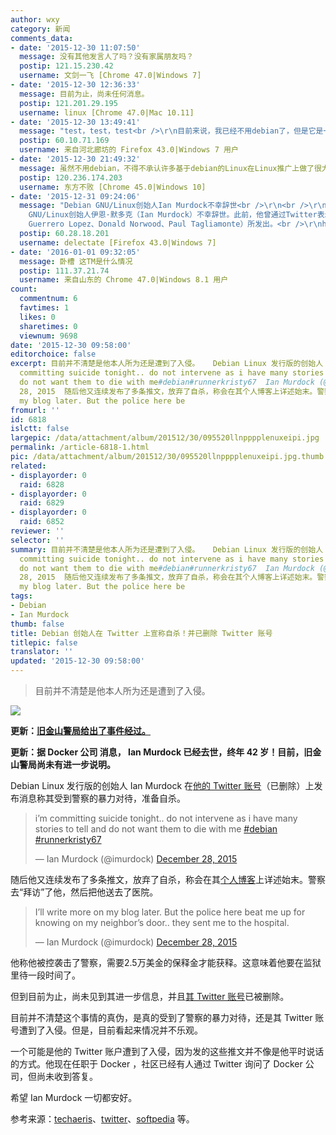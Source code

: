 ```yaml
---
author: wxy
category: 新闻
comments_data:
- date: '2015-12-30 11:07:50'
  message: 没有其他发言人了吗？没有家属朋友吗？
  postip: 121.15.230.42
  username: 文剑一飞 [Chrome 47.0|Windows 7]
- date: '2015-12-30 12:36:33'
  message: 目前为止，尚未任何消息。
  postip: 121.201.29.195
  username: linux [Chrome 47.0|Mac 10.11]
- date: '2015-12-30 13:49:41'
  message: "test，test，test<br />\r\n目前来说，我已经不用debian了，但是它是一个很好的发行版，表示关注。曾经，开发reiserfs的家伙也进去了。"
  postip: 60.10.71.169
  username: 来自河北廊坊的 Firefox 43.0|Windows 7 用户
- date: '2015-12-30 21:49:32'
  message: 虽然不用debian，不得不承认许多基于debian的Linux在Linux推广上做了很大贡献。但愿无事
  postip: 120.236.174.203
  username: 东方不败 [Chrome 45.0|Windows 10]
- date: '2015-12-31 09:24:06'
  message: "Debian GNU/Linux创始人Ian Murdock不幸辞世<br />\r\n<br />\r\n当地时间2015年12月30日早些时候，Debian
    GNU/Linux创始人伊恩·默多克（Ian Murdock）不幸辞世。此前，他曾通过Twitter表示自己遭到了警方的暴力，并且透露了要自杀的倾向。在之前的文章中，考虑到要对其家人给予隐私和尊重，我们并未深入这件事。伊恩·默多克辞世的声明，由Debian项目组的三名成员（Ana
    Guerrero Lopez、Donald Norwood、Paul Tagliamonte）所发出。<br />\r\nhttp://www.cnbeta.com/articles/462145.htm"
  postip: 60.28.18.201
  username: delectate [Firefox 43.0|Windows 7]
- date: '2016-01-01 09:32:05'
  message: 卧槽 这TM是什么情况
  postip: 111.37.21.74
  username: 来自山东的 Chrome 47.0|Windows 8.1 用户
count:
  commentnum: 6
  favtimes: 1
  likes: 0
  sharetimes: 0
  viewnum: 9698
date: '2015-12-30 09:58:00'
editorchoice: false
excerpt: 目前并不清楚是他本人所为还是遭到了入侵。   Debian Linux 发行版的创始人 Ian Murdock 在他的 Twitter 账号（已删除）上发布消息称其受到警察的暴力对待，准备自杀。  im
  committing suicide tonight.. do not intervene as i have many stories to tell and
  do not want them to die with me#debian#runnerkristy67  Ian Murdock (@imurdock)December
  28, 2015  随后他又连续发布了多条推文，放弃了自杀，称会在其个人博客上详述始末。警察去拜访了他，然后把他送去了医院。  Ill write more on
  my blog later. But the police here be
fromurl: ''
id: 6818
islctt: false
largepic: /data/attachment/album/201512/30/095520llnpppplenuxeipi.jpg
permalink: /article-6818-1.html
pic: /data/attachment/album/201512/30/095520llnpppplenuxeipi.jpg.thumb.jpg
related:
- displayorder: 0
  raid: 6828
- displayorder: 0
  raid: 6829
- displayorder: 0
  raid: 6852
reviewer: ''
selector: ''
summary: 目前并不清楚是他本人所为还是遭到了入侵。   Debian Linux 发行版的创始人 Ian Murdock 在他的 Twitter 账号（已删除）上发布消息称其受到警察的暴力对待，准备自杀。  im
  committing suicide tonight.. do not intervene as i have many stories to tell and
  do not want them to die with me#debian#runnerkristy67  Ian Murdock (@imurdock)December
  28, 2015  随后他又连续发布了多条推文，放弃了自杀，称会在其个人博客上详述始末。警察去拜访了他，然后把他送去了医院。  Ill write more on
  my blog later. But the police here be
tags:
- Debian
- Ian Murdock
thumb: false
title: Debian 创始人在 Twitter 上宣称自杀！并已删除 Twitter 账号
titlepic: false
translator: ''
updated: '2015-12-30 09:58:00'
---
```



> 
> 目前并不清楚是他本人所为还是遭到了入侵。
> 
> 
> 


![](/data/attachment/album/201512/30/095520llnpppplenuxeipi.jpg)


 


**更新：[旧金山警局给出了事件经过。](/article-6829-1.html)**


**更新：据 Docker 公司 消息， Ian Murdock 已经去世，终年 42 岁！目前，旧金山警局尚未有进一步说明。**


 


Debian Linux 发行版的创始人 Ian Murdock 在[他的 Twitter 账号](https://twitter.com/imurdock)（已删除）上发布消息称其受到警察的暴力对待，准备自杀。



> 
> i’m committing suicide tonight.. do not intervene as i have many stories to tell and do not want them to die with me [#debian](https://twitter.com/hashtag/debian?src=hash) [#runnerkristy67](https://twitter.com/hashtag/runnerkristy67?src=hash)
> 
> 
> — Ian Murdock (@imurdock) [December 28, 2015](https://twitter.com/imurdock/status/681598929205526528)
> 
> 
> 


随后他又连续发布了多条推文，放弃了自杀，称会在其[个人博客](http://ianmurdock.com/blog/)上详述始末。警察去“拜访”了他，然后把他送去了医院。



> 
> I’ll write more on my blog later. But the police here beat me up for knowing on my neighbor’s door.. they sent me to the hospital.
> 
> 
> — Ian Murdock (@imurdock) [December 28, 2015](https://twitter.com/imurdock/status/681600579114672129)
> 
> 
> 


他称他被控袭击了警察，需要2.5万美金的保释金才能获释。这意味着他要在监狱里待一段时间了。


但到目前为止，尚未见到其进一步信息，并且[其 Twitter 账号](https://twitter.com/imurdock)已被删除。


目前并不清楚这个事情的真伪，是真的受到了警察的暴力对待，还是其 Twitter 账号遭到了入侵。但是，目前看起来情况并不乐观。


一个可能是他的 Twitter 账户遭到了入侵，因为发的这些推文并不像是他平时说话的方式。他现在任职于 Docker ，社区已经有人通过 Twitter 询问了 Docker 公司，但尚未收到答复。


希望 Ian Murdock 一切都安好。


参考来源：[techaeris](http://techaeris.com/2015/12/28/debian-founder-ian-murdocks-tweets-raising-eyebrows/)、[twitter](https://twitter.com)、[softpedia](http://news.softpedia.com/news/founder-of-debian-threatens-suicide-on-twitter-and-police-abuse-allegedly-498205.shtml) 等。